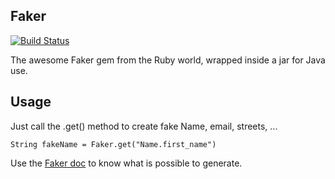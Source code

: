 ## Faker ##

[![Build Status](https://secure.travis-ci.org/lukefx/Faker.png?branch=master)](https://travis-ci.org/lukefx/Faker)

The awesome Faker gem from the Ruby world, wrapped inside a jar for Java use.

## Usage ##

Just call the .get() method to create fake Name, email, streets, ...

`String fakeName = Faker.get("Name.first_name")`

Use the [Faker doc](http://rubydoc.info/github/stympy/faker/master/frames) to know what is possible to generate.
